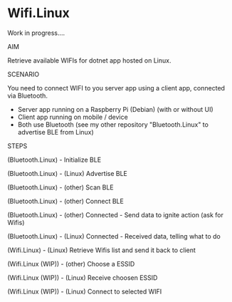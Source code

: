 # Wifi.Linux

Work in progress....




AIM

Retrieve available WIFIs for dotnet app hosted on Linux.




SCENARIO

You need to connect WIFI to you server app using a client app, connected via Bluetooth.
- Server app running on a Raspberry Pi (Debian) (with or without UI)
- Client app running on mobile / device
- Both use Bluetooth (see my other repository "Bluetooth.Linux" to advertise BLE from Linux)





STEPS

(Bluetooth.Linux) - Initialize BLE      

(Bluetooth.Linux) - (Linux) Advertise BLE

(Bluetooth.Linux) - (other) Scan BLE    

(Bluetooth.Linux) - (other) Connect BLE

(Bluetooth.Linux) - (other) Connected - Send data to ignite action (ask for Wifis)

(Bluetooth.Linux) - (Linux) Connected - Received data, telling what to do

(Wifi.Linux) - (Linux) Retrieve Wifis list and send it back to client  

(Wifi.Linux (WIP)) - (other) Choose a ESSID                                  

(Wifi.Linux (WIP)) - (Linux) Receive choosen ESSID                           

(Wifi.Linux (WIP)) - (Linux) Connect to selected WIFI                        

